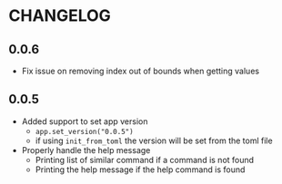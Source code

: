 <!-- chanagelog.md -->

# CHANGELOG
## 0.0.6
- Fix issue on removing index out of bounds when getting values

## 0.0.5
- Added support to set app version
    - `app.set_version("0.0.5")`
    - if using `init_from_toml` the version will be set from the toml file
- Properly handle the help message
    - Printing list of similar command if a command is not found
    - Printing the help message if the help command is found